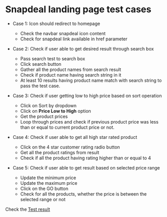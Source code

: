 # Snapdeal landing page test cases

- Case 1: Icon should redirect to homepage
	- Check the navbar snapdeal icon content
	- Check for snapdeal link available in href parameter

- Case 2: Check if user able to get desired result through search box
	- Pass search test to search box
	- Click search button
	- Gather all the product names from search result
	- Check if product name having search string in it
	- At least 10 results having product name match with search string to pass the test case.

- Case 3: Check if user getting low to high price based on sort operation
	- Click on Sort by dropdown
	- Click on **Price Low to High** option
	- Get the product prices
	- Loop through prices and check if previous product price was less than or equal to current product price or not.

- Case 4: Check if user able to get all high star rated product
	- Click on the 4 star customer rating radio button
	- Get all the product ratings from result
	- Check if all the product having rating higher than or equal to 4

- Case 5: Check if user able to get result based on selected price range
	- Update the minimum price
	- Update the maximum price
	- Click on the GO button
	- Check for all the products, whether the price is between the selected range or not
	

Check the [Test result](https://raw.githack.com/subha647/snapdeal-automation/master/report1.html)